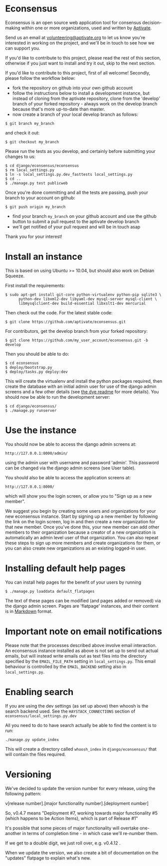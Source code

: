 Econsensus
==========

Econsensus is an open source web application tool for consensus decision-making
within one or more organizations, used and written by
[Aptivate](http://aptivate.org).

Send us an email at [volunteering@aptivate.org](mailto:volunteering@aptivate.org)
to let us know you're interested in working on the project, and we'll be 
in touch to see how we can support you.

If you'd like to contribute to this project, please read the rest of this
section, otherwise if you just want to install and try it out, skip to the next
section.

If you'd like to contribute to this project, first of all welcome! Secondly, please follow the workflow below:

- fork the repository on github into your own github account
- follow the instructions below to install a development instance, but instead of cloning from the aptivate repository, clone from the 'develop' branch of your forked repository - always work on the develop branch because that's more up-to-date than master.
- now create a branch of your local develop branch as follows:

```
$ git branch my_branch
```

and check it out:

```
$ git checkout my_branch
```

Please run the tests as you develop, and certainly before submitting your changes to us:

```
$ cd django/econsensus/econsensus
$ rm local_settings.py
$ ln -s local_settings.py.dev_fasttests local_settings.py
$ cd ..
$ ./manage.py test publicweb
```

Once you're done committing and all the tests are passing, push your branch to
your account on github:

```
$ git push origin my_branch
```

* find your branch `my_branch` on your github account and use the github button to submit a pull request to the aptivate develop branch
* we'll get notified of your pull request and will be in touch asap

Thank you for your interest!

Install an instance
===================

This is based on using Ubuntu >= 10.04, but should also work on Debian Squeeze.

First install the requirements:

    $ sudo apt-get install git-core python-virtualenv python-pip sqlite3 \
          python-dev libxml2-dev libyaml-dev mysql-server mysql-client \
          libmysqlclient-dev build-essential libxslt1-dev mercurial

Then check out the code.  For the latest stable code:

    $ git clone https://github.com/aptivate/econsensus.git

For contributors, get the develop branch from your forked repository:

    $ git clone https://github.com/my_user_account/econsensus.git -b develop

Then you should be able to do:

    $ cd econsensus
    $ deploy/bootstrap.py
    $ deploy/tasks.py deploy:dev

This will create the virtualenv and install the python packages required, then
create the database with an initial admin user for use of the django admin
screens and a few other details (see [the dye
readme](https://github.com/aptivate/dye/blob/master/README.md) for more
details). You should now be able to run the development server:

    $ cd django/econsensus/
    $ ./manage.py runserver

Use the instance
================

You should now be able to access the django admin screens at:

    http://127.0.0.1:8000/admin/

using the admin user with username and password 'admin'. This password can be changed 
via the django admin screens (see User table).

You should also be able to access the application screens at:

    http://127.0.0.1:8000/

which will show you the login screen, or allow you to "Sign up as a new member". 

We suggest you begin by creating some users and organizations for your new
econsensus instance.  Start by signing up a new member by following the link on
the login screen, log in and then create a new organization for that new
member. Once you've done this, your new member can add other members to their
organization because a creator of a new organization is automatically an admin
level user of that organization. You can also repeat these steps to sign up
more members and create organizations for them, or you can also create new
organizations as an existing logged-in user. 

Installing default help pages
=============================

You can install help pages for the benefit of your users by running

    $ ./manage.py loaddata default_flatpages

The text of these pages can be modified (and pages added or removed)
via the django admin screen. Pages are 'flatpage' instances, and their
content is in [Markdown](http://en.wikipedia.org/wiki/Markdown) format.

Important note on email notifications
=====================================

Please note that the processes described above involve email interaction. An
econsensus instance installed as above is not set up to send out actual emails,
but will instead write emails out as text files into the directory specified by
the `EMAIL_FILE_PATH` setting in `local_settings.py`. This email behaviour is
controlled by the `EMAIL_BACKEND` setting also in `local_settings.py`.

Enabling search
===============

If you are using the dev settings (as set up above) then whoosh is the search
backend used.  See the `HAYSTACK_CONNECTIONS` section of
`econsensus/local_settings.py.dev`

All you need to do to have search actually be able to find the content is to
run:

    ./manage.py update_index

This will create a directory called `whoosh_index` in `django/econsensus/`
that will contain the files required.

Versioning
==========

We've decided to update the version number for every release,  using the following pattern:

v[release number].[major functionality number].[deployment number]

So, v0.4.7 means "Deployment #7, working towards major functionality #5 (which happens to be Action Items), which is part of Release #1"

It's possible that some pieces of major functionality will overtake one-another in terms of completion time - in which case we'll re-number them.

If we get to a double digit, we just roll over, e.g. v0.4.12  .

When we update the version, we also create a bit of documentation on the "updates" flatpage to explain what's new.
